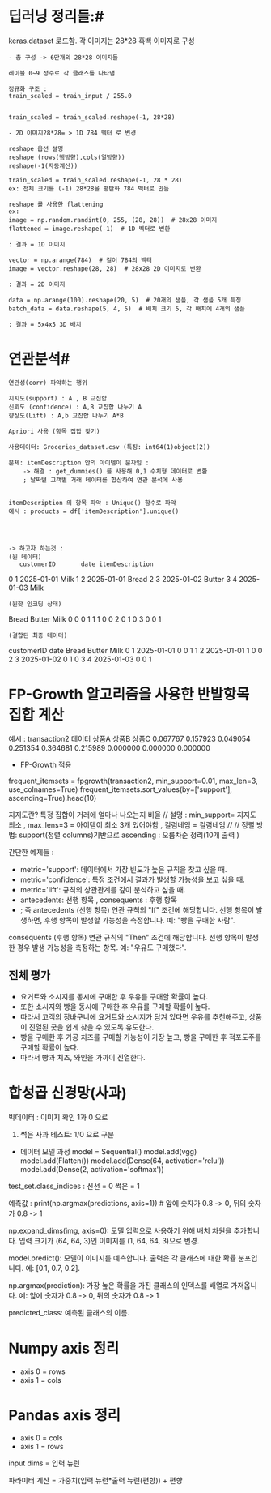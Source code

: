 # 딥러닝 정리들:#

keras.dataset 로드함. 각 이미지는 28\*28 흑백 이미지로 구성

    - 총 구성 -> 6만개의 28*28 이미지들

    레이블 0~9 정수로 각 클래스를 나타냄

    정규화 구조 :
    train_scaled = train_input / 255.0


    train_scaled = train_scaled.reshape(-1, 28*28)

    - 2D 이미지28*28= > 1D 784 벡터 로 변경

    reshape 옵션 설명
    reshape (rows(행방향),cols(열방향))
    reshape(-1(자동계산))

    train_scaled = train_scaled.reshape(-1, 28 * 28)
    ex: 전체 크기를 (-1) 28*28을 평탄화 784 백터로 만듬

    reshape 를 사용한 flattening
    ex:
    image = np.random.randint(0, 255, (28, 28))  # 28x28 이미지
    flattened = image.reshape(-1)  # 1D 벡터로 변환

    : 결과 = 1D 이미지

    vector = np.arange(784)  # 길이 784의 벡터
    image = vector.reshape(28, 28)  # 28x28 2D 이미지로 변환

    : 결과 = 2D 이미지

    data = np.arange(100).reshape(20, 5)  # 20개의 샘플, 각 샘플 5개 특징
    batch_data = data.reshape(5, 4, 5)  # 배치 크기 5, 각 배치에 4개의 샘플

    : 결과 = 5x4x5 3D 배치

# 연관분석#

    연관성(corr) 파악하는 행위

    지지도(support) : A , B 교집합
    신뢰도 (confidence) : A,B 교집합 나누기 A
    향상도(Lift) : A,b 교집합 나누기 A*B

    Apriori 사용 (항목 집합 찾기)

    사용데이터: Groceries_dataset.csv (특징: int64(1)object(2))

    문제: itemDescription 안의 아이템이 문자임 :
        -> 해결 : get_dummies() 를 사용해 0,1 수치형 데이터로 변환
        ; 날짜별 고객별 거래 데이터를 합산하여 연관 분석에 사용


    itemDescription 의 항목 파악 : Unique() 함수로 파악
    예시 : products = df['itemDescription'].unique()




    -> 하고자 하는것 :
    (원 데이터)
       customerID       date itemDescription

0 1 2025-01-01 Milk
1 2 2025-01-01 Bread
2 3 2025-01-02 Butter
3 4 2025-01-03 Milk

    (원핫 인코딩 상태)

Bread Butter Milk
0 0 0 1
1 1 0 0
2 0 1 0
3 0 0 1

    (결합된 최종 데이터)

customerID date Bread Butter Milk
0 1 2025-01-01 0 0 1
1 2 2025-01-01 1 0 0
2 3 2025-01-02 0 1 0
3 4 2025-01-03 0 0 1

# FP-Growth 알고리즘을 사용한 반발항목 집합 계산

예시 : transaction2 데이터
상품A 상품B 상품C
0.067767 0.157923 0.049054
0.251354 0.364681 0.215989
0.000000 0.000000 0.000000

- FP-Growth 적용

frequent_itemsets = fpgrowth(transaction2, min_support=0.01, max_len=3, use_colnames=True)
frequent_itemsets.sort_values(by=['support'], ascending=True).head(10)

지지도란? 특정 집합이 거래에 얼마나 나오는지 비율
// 설명 : min_support= 지지도 최소 , max_lens=3 = 아이템이 최소 3개 있어야함 , 컬럼네임 = 컬럼네임
//
// 정렬 방법: support(정렬 columns)기반으로 ascending : 오름차순 정리(10개 출력 )

간단한 예제들 :

- metric='support': 데이터에서 가장 빈도가 높은 규칙을 찾고 싶을 때.
- metric='confidence': 특정 조건에서 결과가 발생할 가능성을 보고 싶을 때.
- metric='lift': 규칙의 상관관계를 깊이 분석하고 싶을 때.
- antecedents: 선행 항목 , consequents : 후행 항목
- ; 즉
  antecedents (선행 항목)
  연관 규칙의 "If" 조건에 해당합니다.
  선행 항목이 발생하면, 후행 항목이 발생할 가능성을 측정합니다.
  예: "빵을 구매한 사람".

consequents (후행 항목)
연관 규칙의 "Then" 조건에 해당합니다.
선행 항목이 발생한 경우 발생 가능성을 측정하는 항목.
예: "우유도 구매했다".

## 전체 평가

- 요거트와 소시지를 동시에 구매한 후 우유를 구매할 확률이 높다.
- 또한 소시지와 빵을 동시에 구매한 후 우유를 구매할 확률이 높다.
- 따라서 고객의 장바구니에 요거트와 소시지가 담겨 있다면 우유를 추천해주고, 상품이 진열된 굿을 쉽게 찾을 수 있도록 유도한다.
- 빵을 구매한 후 가공 치즈를 구매할 가능성이 가장 높고, 빵을 구매한 후 적포도주를 구매할 확률이 높다.
- 따라서 빵과 치즈, 와인을 가까이 진열한다.

# 합성곱 신경망(사과)

빅데이터 : 이미지 확인 1과 0 으로

1. 썩은 사과 테스트: 1/0 으로 구분

- 데이터 모델 과정
  model = Sequential()
  model.add(vgg)
  model.add(Flatten())
  model.add(Dense(64, activation='relu'))
  model.add(Dense(2, activation='softmax'))

test_set.class_indices : 신선 = 0 썩은 = 1

예측값 : print(np.argmax(predictions, axis=1)) # 앞에 숫자가 0.8 -> 0, 뒤의 숫자가 0.8 -> 1

np.expand_dims(img, axis=0):
모델 입력으로 사용하기 위해 배치 차원을 추가합니다.
입력 크기가 (64, 64, 3)인 이미지를 (1, 64, 64, 3)으로 변경.

model.predict():
모델이 이미지를 예측합니다. 출력은 각 클래스에 대한 확률 분포입니다.
예: [0.1, 0.7, 0.2].

np.argmax(prediction):
가장 높은 확률을 가진 클래스의 인덱스를 배열로 가저옵니다.
예: 앞에 숫자가 0.8 -> 0, 뒤의 숫자가 0.8 -> 1

predicted_class:
예측된 클래스의 이름.

# Numpy axis 정리

- axis 0 = rows
- axis 1 = cols

# Pandas axis 정리

- axis 0 = cols
- axis 1 = rows

input dims = 입력 뉴런

파라미터 계산 = 가중치(입력 뉴런\*출력 뉴런(편향)) + 편향
